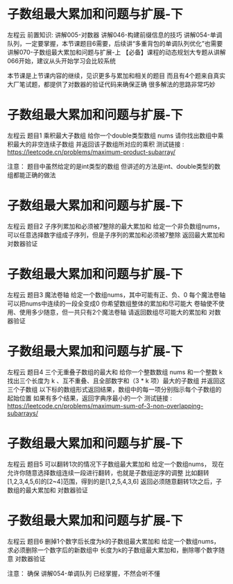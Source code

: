 <!-- Slide number: 1 -->
# 子数组最大累加和问题与扩展-下
左程云
前置知识:
讲解005-对数器
讲解046-构建前缀信息的技巧
讲解054-单调队列，一定要掌握，本节课题目6需要，后续讲“多重背包的单调队列优化”也需要
讲解070-子数组最大累加和问题与扩展-上
【必备】课程的动态规划大专题从讲解066开始，建议从头开始学习会比较系统

本节课是上节课内容的继续，见识更多与累加和相关的题目
而且有4个题来自真实大厂笔试题，都提供了对数器的验证代码来确保正确
很多解法的思路非常巧妙

<!-- Slide number: 2 -->
# 子数组最大累加和问题与扩展-下
左程云
题目1
乘积最大子数组
给你一个double类型数组 nums
请你找出数组中乘积最大的非空连续子数组
并返回该子数组所对应的乘积
测试链接 : https://leetcode.cn/problems/maximum-product-subarray/

注意：
题目中虽然给定的是int类型的数组
但讲述的方法是int、double类型的数组都能正确的做法

<!-- Slide number: 3 -->
# 子数组最大累加和问题与扩展-下
左程云
题目2
子序列累加和必须被7整除的最大累加和
给定一个非负数组nums，
可以任意选择数字组成子序列，但是子序列的累加和必须被7整除
返回最大累加和
对数器验证

<!-- Slide number: 4 -->
# 子数组最大累加和问题与扩展-下
左程云
题目3
魔法卷轴
给定一个数组nums，其中可能有正、负、0
每个魔法卷轴可以把nums中连续的一段全变成0
你希望数组整体的累加和尽可能大
卷轴使不使用、使用多少随意，但一共只有2个魔法卷轴
请返回数组尽可能大的累加和
对数器验证

<!-- Slide number: 5 -->
# 子数组最大累加和问题与扩展-下
左程云
题目4
三个无重叠子数组的最大和
给你一个整数数组 nums 和一个整数 k
找出三个长度为 k 、互不重叠、且全部数字和（3 * k 项）最大的子数组
并返回这三个子数组
以下标的数组形式返回结果，数组中的每一项分别指示每个子数组的起始位置
如果有多个结果，返回字典序最小的一个
测试链接 :
https://leetcode.cn/problems/maximum-sum-of-3-non-overlapping-subarrays/

<!-- Slide number: 6 -->
# 子数组最大累加和问题与扩展-下
左程云
题目5
可以翻转1次的情况下子数组最大累加和
给定一个数组nums，
现在允许你随意选择数组连续一段进行翻转，也就是子数组逆序的调整
比如翻转[1,2,3,4,5,6]的[2~4]范围，得到的是[1,2,5,4,3,6]
返回必须随意翻转1次之后，子数组的最大累加和
对数器验证

<!-- Slide number: 7 -->
# 子数组最大累加和问题与扩展-下
左程云
题目6
删掉1个数字后长度为k的子数组最大累加和
给定一个数组nums，求必须删除一个数字后的新数组中
长度为k的子数组最大累加和，删除哪个数字随意
对数器验证

注意：
确保 讲解054-单调队列 已经掌握，不然会听不懂
